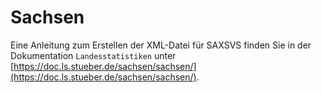 # Sachsen

Eine Anleitung zum Erstellen der XML-Datei für SAXSVS finden Sie in der Dokumentation `Landesstatistiken` unter [https://doc.ls.stueber.de/sachsen/sachsen/](https://doc.ls.stueber.de/sachsen/sachsen/).